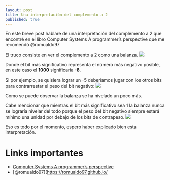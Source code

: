```yaml
---
layout: post
title: Una interpretación del complemento a 2
published: true
---
```


En este breve post hablare de una interpretación del complemento a 2 que encontré en el libro Computer Systems A programmer’s perspective  que me recomendó @romualdo97

El truco consiste en ver el complemento a 2 como una balanza.
![](https://imgur.com/oj3RACa.gif)

Donde el bit más significativo representa el número más negativo posible, en este caso el **1000** significaría **-8**.

Si por ejemplo, se quisiera lograr un -5 deberíamos jugar con los otros bits para contrarrestar el peso del bit negativo:
![](https://imgur.com/G3W0T1N.gif)

Como se puede observar la balanza se ha nivelado un poco más.

Cabe mencionar que mientras el bit más significativo sea 1 la balanza nunca se lograría nivelar del todo porque el peso del bit negativo siempre estará mínimo una unidad por debajo de los bits de contrapeso.
![](https://imgur.com/vU5yaEa.gif)

Eso es todo por el momento, espero haber explicado bien esta interpretación.

# Links importantes
- [Computer Systems A programmer’s perspective](https://www.amazon.com/Computer-Systems-Programmers-Perspective-MasteringEngineering/dp/0134123832)
- [@romualdo97](https://romualdo97.github.io/

